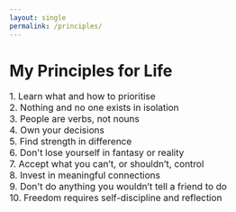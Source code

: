```yaml
---
layout: single
permalink: /principles/
---
```

<h1>My Principles for Life</h1>
<p style="font-size: 16px;">
1. Learn what and how to prioritise <br>
2. Nothing and no one exists in isolation <br>
3. People are verbs, not nouns <br>
4. Own your decisions <br>
5. Find strength in difference <br>
6. Don't lose yourself in fantasy or reality <br>
7. Accept what you can’t, or shouldn’t, control <br>
8. Invest in meaningful connections <br>
9. Don't do anything you wouldn’t tell a friend to do <br>
10. Freedom requires self-discipline and reflection  

